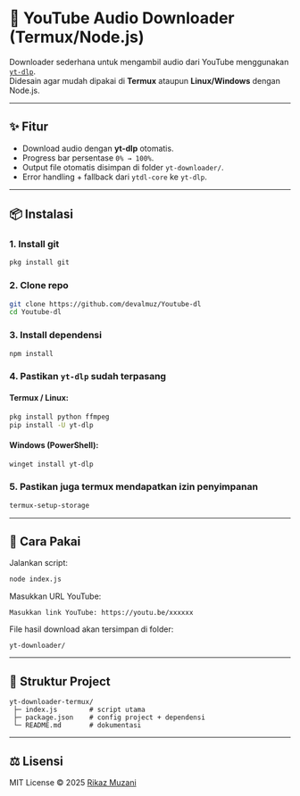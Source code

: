# 🎵 YouTube Audio Downloader (Termux/Node.js)

Downloader sederhana untuk mengambil audio dari YouTube menggunakan [`yt-dlp`](https://github.com/yt-dlp/yt-dlp).  
Didesain agar mudah dipakai di **Termux** ataupun **Linux/Windows** dengan Node.js.

---

## ✨ Fitur
- Download audio dengan **yt-dlp** otomatis.
- Progress bar persentase `0% → 100%`.
- Output file otomatis disimpan di folder `yt-downloader/`.
- Error handling + fallback dari `ytdl-core` ke `yt-dlp`.

---

## 📦 Instalasi

### 1. Install git
```bash
pkg install git
```

### 2. Clone repo
```bash
git clone https://github.com/devalmuz/Youtube-dl
cd Youtube-dl
```

### 3. Install dependensi
```bash
npm install
```

### 4. Pastikan `yt-dlp` sudah terpasang
#### Termux / Linux:
```bash
pkg install python ffmpeg
pip install -U yt-dlp
```

#### Windows (PowerShell):
```powershell
winget install yt-dlp
```

### 5. Pastikan juga termux mendapatkan izin penyimpanan

```bash
termux-setup-storage
```

---

## 🚀 Cara Pakai
Jalankan script:
```bash
node index.js
```

Masukkan URL YouTube:
```
Masukkan link YouTube: https://youtu.be/xxxxxx
```

File hasil download akan tersimpan di folder:
```
yt-downloader/
```

---

## 📂 Struktur Project
```
yt-downloader-termux/
 ├─ index.js        # script utama
 ├─ package.json    # config project + dependensi
 └─ README.md       # dokumentasi
```

---

## ⚖️ Lisensi
MIT License © 2025 [Rikaz Muzani](https://github.com/devalmuz)
